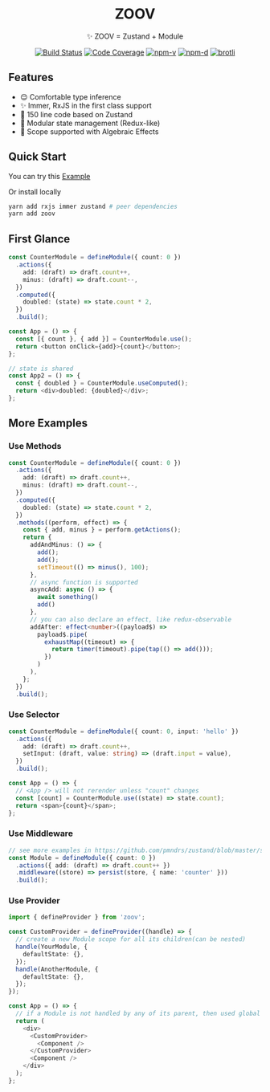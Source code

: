 <h1 align="center">ZOOV</h1>
<p align="center">✨ ZOOV = Zustand + Module</p>
<p align="center">
<a href="https://github.com/infinitexyy/zoov/actions"><img src="https://img.shields.io/github/workflow/status/infinitexyy/zoov/main.svg" alt="Build Status"></a>
<a href="https://codecov.io/gh/infinitexyy/zoov"><img src="https://img.shields.io/codecov/c/github/infinitexyy/zoov.svg" alt="Code Coverage"></a>
<a href="https://npmjs.com/package/zoov"><img src="https://img.shields.io/npm/v/zoov.svg" alt="npm-v"></a>
<a href="https://npmjs.com/package/zoov"><img src="https://img.shields.io/npm/dt/zoov.svg" alt="npm-d"></a>
<a href="https://bundlephobia.com/result?p=zoov"><img src="http://img.badgesize.io/https://unpkg.com/zoov/dist/zoov.js?compression=brotli&label=brotli" alt="brotli"></a>
</p>

## Features

- 😌 Comfortable type inference
- ✨ Immer, RxJS in the first class support
- 🍳 150 line code based on Zustand
- 🧮 Modular state management (Redux-like)
- 📖 Scope supported with Algebraic Effects

## Quick Start

You can try this [Example](https://stackblitz.com/edit/zoov-example)

Or install locally

```sh
yarn add rxjs immer zustand # peer dependencies
yarn add zoov
```

## First Glance

```typescript jsx
const CounterModule = defineModule({ count: 0 })
  .actions({
    add: (draft) => draft.count++,
    minus: (draft) => draft.count--,
  })
  .computed({
    doubled: (state) => state.count * 2,
  })
  .build();

const App = () => {
  const [{ count }, { add }] = CounterModule.use();
  return <button onClick={add}>{count}</button>;
};

// state is shared
const App2 = () => {
  const { doubled } = CounterModule.useComputed();
  return <div>doubled: {doubled}</div>;
};
```

## More Examples

### Use Methods

```typescript jsx
const CounterModule = defineModule({ count: 0 })
  .actions({
    add: (draft) => draft.count++,
    minus: (draft) => draft.count--,
  })
  .computed({
    doubled: (state) => state.count * 2,
  })
  .methods((perform, effect) => {
    const { add, minus } = perform.getActions();
    return {
      addAndMinus: () => {
        add();
        add();
        setTimeout(() => minus(), 100);
      },
      // async function is supported
      asyncAdd: async () => {
        await something()
        add()
      },
      // you can also declare an effect, like redux-observable
      addAfter: effect<number>((payload$) =>
        payload$.pipe(
          exhaustMap((timeout) => {
            return timer(timeout).pipe(tap(() => add()));
          })
        )
      ),
    };
  })
  .build();
```

### Use Selector

```typescript jsx
const CounterModule = defineModule({ count: 0, input: 'hello' })
  .actions({
    add: (draft) => draft.count++,
    setInput: (draft, value: string) => (draft.input = value),
  })
  .build();

const App = () => {
  // <App /> will not rerender unless "count" changes
  const [count] = CounterModule.use((state) => state.count);
  return <span>{count}</span>;
};
```

### Use Middleware

```typescript jsx
// see more examples in https://github.com/pmndrs/zustand/blob/master/src/middleware.ts
const Module = defineModule({ count: 0 })
  .actions({ add: (draft) => draft.count++ })
  .middleware((store) => persist(store, { name: 'counter' }))
  .build();
```

### Use Provider

```typescript jsx
import { defineProvider } from 'zoov';

const CustomProvider = defineProvider((handle) => {
  // create a new Module scope for all its children(can be nested)
  handle(YourModule, {
    defaultState: {},
  });
  handle(AnotherModule, {
    defaultState: {},
  });
});

const App = () => {
  // if a Module is not handled by any of its parent, then used global scope
  return (
    <div>
      <CustomProvider>
        <Component />
      </CustomProvider>
      <Component />
    </div>
  );
};
```
